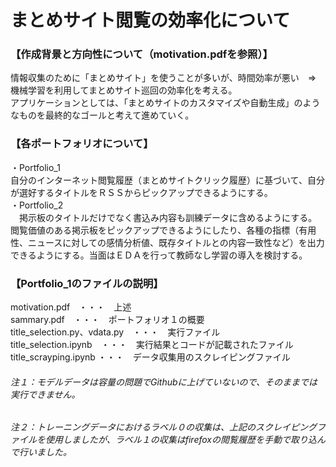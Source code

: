 # まとめサイト閲覧の効率化について

### 【作成背景と方向性について（motivation.pdfを参照）】
  情報収集のために「まとめサイト」を使うことが多いが、時間効率が悪い　⇒　機械学習を利用してまとめサイト巡回の効率化を考える。  
  アプリケーションとしては、「まとめサイトのカスタマイズや自動生成」のようなものを最終的なゴールと考えて進めていく。  
### 【各ポートフォリオについて】
・Portfolio_1  
  自分のインターネット閲覧履歴（まとめサイトクリック履歴）に基づいて、自分が選好するタイトルをＲＳＳからピックアップできるようにする。  
・Portfolio_2  
　掲示板のタイトルだけでなく書込み内容も訓練データに含めるようにする。閲覧価値のある掲示板をピックアップできるようにしたり、各種の指標（有用性、ニュースに対しての感情分析値、既存タイトルとの内容一致性など）を出力できるようにする。当面はＥＤＡを行って教師なし学習の導入を検討する。
　
### 【Portfolio_1のファイルの説明】
motivation.pdf　・・・　上述  
sammary.pdf　・・・　ポートフォリオ１の概要  
title_selection.py、vdata.py　・・・　実行ファイル  
title_selection.ipynb　・・・　実行結果とコードが記載されたファイル    
title_scrayping.ipynb  ・・・　データ収集用のスクレイピングファイル  

###### 注１：モデルデータは容量の問題でGithubに上げていないので、そのままでは実行できません。
###### 注２：トレーニングデータにおけるラベル０の収集は、上記のスクレイピングファイルを使用しましたが、ラベル１の収集はfirefoxの閲覧履歴を手動で取り込んで行いました。
